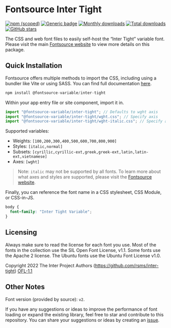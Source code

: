 # Fontsource Inter Tight

[![npm (scoped)](https://img.shields.io/npm/v/@fontsource-variable/inter-tight?color=brightgreen)](https://www.npmjs.com/package/@fontsource-variable/inter-tight) [![Generic badge](https://img.shields.io/badge/fontsource-passing-brightgreen)](https://github.com/fontsource/fontsource) [![Monthly downloads](https://badgen.net/npm/dm/@fontsource-variable/inter-tight)](https://github.com/fontsource/fontsource) [![Total downloads](https://badgen.net/npm/dt/@fontsource-variable/inter-tight)](https://github.com/fontsource/fontsource) [![GitHub stars](https://img.shields.io/github/stars/fontsource/fontsource.svg?style=social&label=Star)](https://github.com/fontsource/fontsource/stargazers)

The CSS and web font files to easily self-host the “Inter Tight” variable font. Please visit the main [Fontsource website](https://fontsource.org/fonts/inter-tight) to view more details on this package.

## Quick Installation

Fontsource offers multiple methods to import the CSS, including using a bundler like Vite or using SASS. You can find full documentation [here](https://fontsource.org/docs/getting-started/introduction).

```javascript
npm install @fontsource-variable/inter-tight
```

Within your app entry file or site component, import it in.

```javascript
import "@fontsource-variable/inter-tight"; // Defaults to wght axis
import "@fontsource-variable/inter-tight/wght.css"; // Specify axis
import "@fontsource-variable/inter-tight/wght-italic.css"; // Specify axis and style
```

Supported variables:
- Weights: `[100,200,300,400,500,600,700,800,900]`
- Styles: `[italic,normal]`
- Subsets: `[cyrillic,cyrillic-ext,greek,greek-ext,latin,latin-ext,vietnamese]`
- Axes: `[wght]`

> Note: `italic` may not be supported by all fonts. To learn more about what axes and styles are supported, please visit the [Fontsource website](https://fontsource.org/fonts/inter-tight).

Finally, you can reference the font name in a CSS stylesheet, CSS Module, or CSS-in-JS.

```css
body {
  font-family: "Inter Tight Variable";
}
```

## Licensing
Always make sure to read the license for each font you use. Most of the fonts in the collection use the SIL Open Font License, v1.1. Some fonts use the Apache 2 license. The Ubuntu fonts use the Ubuntu Font License v1.0.

Copyright 2022 The Inter Project Authors (https://github.com/rsms/inter-tight)
[OFL-1.1](http://scripts.sil.org/OFL)

## Other Notes
Font version (provided by source): `v2`.

If you have any suggestions or ideas to improve the performance of font loading or expand the existing library, feel free to star and contribute to this repository. You can share your suggestions or ideas by creating an [issue](https://github.com/fontsource/fontsource/issues).